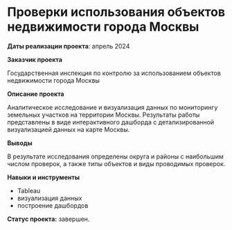 # Проверки использования объектов недвижимости города Москвы

**Даты реализации проекта**: апрель 2024

**Заказчик проекта**

Государственная инспекция по контролю за использованием объектов недвижимости города Москвы

**Описание проекта**

Аналитическое исследование и визуализация данных по мониторингу земельных участков на территории Москвы. Результаты работы представлены в виде интерактивного дашборда с детализированной визуализацией данных на карте Москвы.
 

**Выводы**

В результате исследования определены округа и районы с наибольшим числом проверок, а также типы объектов и виды проводимых проверок.

**Навыки и инструменты**

- Tableau
- визуализация данных
- построение дашбордов

**Статус проекта:** завершен.
